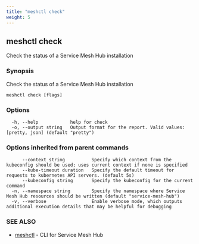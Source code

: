```yaml
---
title: "meshctl check"
weight: 5
---
```

## meshctl check

Check the status of a Service Mesh Hub installation

### Synopsis

Check the status of a Service Mesh Hub installation

```
meshctl check [flags]
```

### Options

```
  -h, --help            help for check
  -o, --output string   Output format for the report. Valid values: [pretty, json] (default "pretty")
```

### Options inherited from parent commands

```
      --context string          Specify which context from the kubeconfig should be used; uses current context if none is specified
      --kube-timeout duration   Specify the default timeout for requests to kubernetes API servers. (default 5s)
      --kubeconfig string       Specify the kubeconfig for the current command
  -n, --namespace string        Specify the namespace where Service Mesh Hub resources should be written (default "service-mesh-hub")
  -v, --verbose                 Enable verbose mode, which outputs additional execution details that may be helpful for debugging
```

### SEE ALSO

* [meshctl](../meshctl)	 - CLI for Service Mesh Hub

